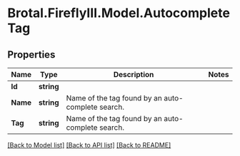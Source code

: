 # Brotal.FireflyIII.Model.AutocompleteTag

## Properties

Name | Type | Description | Notes
------------ | ------------- | ------------- | -------------
**Id** | **string** |  | 
**Name** | **string** | Name of the tag found by an auto-complete search. | 
**Tag** | **string** | Name of the tag found by an auto-complete search. | 

[[Back to Model list]](../../README.md#documentation-for-models) [[Back to API list]](../../README.md#documentation-for-api-endpoints) [[Back to README]](../../README.md)

